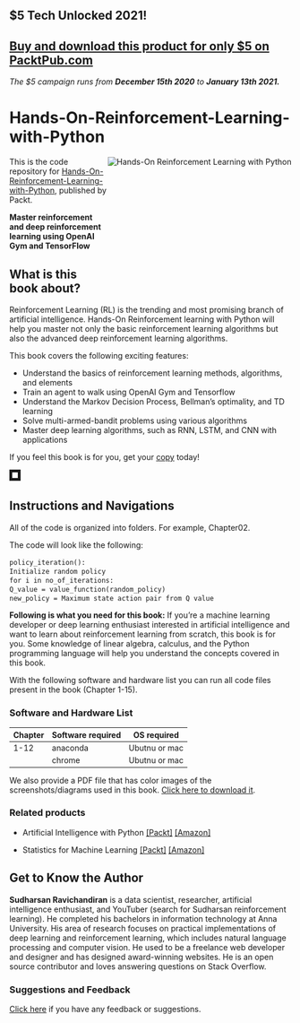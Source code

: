 ## $5 Tech Unlocked 2021!
[Buy and download this product for only $5 on PacktPub.com](https://www.packtpub.com/)
-----
*The $5 campaign         runs from __December 15th 2020__ to __January 13th 2021.__*

# Hands-On-Reinforcement-Learning-with-Python

<a href="https://www.packtpub.com/big-data-and-business-intelligence/hands-reinforcement-learning-python?utm_source=github&utm_medium=repository&utm_campaign=9781788836524"><img src="https://d1ldz4te4covpm.cloudfront.net/sites/default/files/imagecache/ppv4_main_book_cover/B09792_Newcover.png" alt="Hands-On Reinforcement Learning with Python" height="256px" align="right"></a>

This is the code repository for [Hands-On-Reinforcement-Learning-with-Python](https://www.packtpub.com/big-data-and-business-intelligence/hands-reinforcement-learning-python?utm_source=github&utm_medium=repository&utm_campaign=9781788836524), published by Packt.

**Master reinforcement and deep reinforcement learning using OpenAI Gym and TensorFlow**

## What is this book about?
Reinforcement Learning (RL) is the trending and most promising branch of artificial intelligence. Hands-On Reinforcement learning with Python will help you master not only the basic reinforcement learning algorithms but also the advanced deep reinforcement learning algorithms.

This book covers the following exciting features:
* Understand the basics of reinforcement learning methods, algorithms, and elements
* Train an agent to walk using OpenAI Gym and Tensorflow
* Understand the Markov Decision Process, Bellman’s optimality, and TD learning
* Solve multi-armed-bandit problems using various algorithms
* Master deep learning algorithms, such as RNN, LSTM, and CNN with applications

If you feel this book is for you, get your [copy](https://www.amazon.com/dp/1788836529) today!

<a href="https://www.packtpub.com/?utm_source=github&utm_medium=banner&utm_campaign=GitHubBanner"><img src="https://raw.githubusercontent.com/PacktPublishing/GitHub/master/GitHub.png" 
alt="https://www.packtpub.com/" border="5" /></a>


## Instructions and Navigations
All of the code is organized into folders. For example, Chapter02.

The code will look like the following:
```
policy_iteration():
Initialize random policy
for i in no_of_iterations:
Q_value = value_function(random_policy)
new_policy = Maximum state action pair from Q value
```

**Following is what you need for this book:**
If you’re a machine learning developer or deep learning enthusiast interested in artificial intelligence and want to learn about reinforcement learning from scratch, this book is for you. Some knowledge of linear algebra, calculus, and the Python programming language will help you understand the concepts covered in this book.

With the following software and hardware list you can run all code files present in the book (Chapter 1-15).

### Software and Hardware List

| Chapter  | Software required                   | OS required                        |
| -------- | ------------------------------------| -----------------------------------|
| 1-12     |anaconda                             |Ubutnu or mac                       |
|          | chrome                              | Ubutnu or mac                     |


We also provide a PDF file that has color images of the screenshots/diagrams used in this book. [Click here to download it](http://www.packtpub.com/sites/default/files/downloads/HandsOnReinforcementLearningwithPython_ColorImages.pdf).

### Related products <Paste books from the Other books you may enjoy section>
* Artificial Intelligence with Python [[Packt]](https://www.packtpub.com/big-data-and-business-intelligence/artificial-intelligence-python?utm_source=github&utm_medium=repository&utm_campaign=9781788293778) [[Amazon]](https://www.amazon.com/dp/178646439X)

* Statistics for Machine Learning [[Packt]](https://www.packtpub.com/big-data-and-business-intelligence/statistics-machine-learning?utm_source=github&utm_medium=repository&utm_campaign=9781785280009) [[Amazon]](https://www.amazon.com/dp/1788295757)

## Get to Know the Author
**Sudharsan Ravichandiran**
is a data scientist, researcher, artificial intelligence enthusiast,
and YouTuber (search for Sudharsan reinforcement learning). He completed his bachelors
in information technology at Anna University. His area of research focuses on practical
implementations of deep learning and reinforcement learning, which includes natural
language processing and computer vision. He used to be a freelance web developer and
designer and has designed award-winning websites. He is an open source contributor and
loves answering questions on Stack Overflow.



### Suggestions and Feedback
[Click here](https://docs.google.com/forms/d/e/1FAIpQLSdy7dATC6QmEL81FIUuymZ0Wy9vH1jHkvpY57OiMeKGqib_Ow/viewform) if you have any feedback or suggestions.
